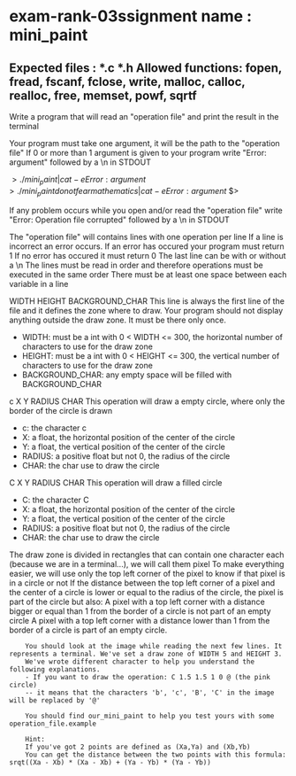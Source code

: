 # exam-rank-03ssignment name  : mini_paint
Expected files   : *.c *.h
Allowed functions: fopen, fread, fscanf, fclose, write, malloc, calloc, realloc, free, memset, powf, sqrtf
--------------------------------------------------------------------------------------

Write a program that will read an "operation file" and print the result in the terminal

Your program must take one argument, it will be the path to the "operation file"
If 0 or more than 1 argument is given to your program write "Error: argument" followed by a \n in STDOUT

$> ./mini_paint | cat -e
Error: argument$
$> ./mini_paint do not fear mathematics | cat -e
Error: argument$
$> 

If any problem occurs while you open and/or read the "operation file" write "Error: Operation file corrupted" followed by a \n in STDOUT

The "operation file" will contains lines with one operation per line
If a line is incorrect an error occurs.
If an error has occured your program must return 1
If no error has occured it must return 0
The last line can be with or without a \n
The lines must be read in order and therefore operations must be executed in the same order
There must be at least one space between each variable in a line

WIDTH HEIGHT BACKGROUND_CHAR
This line is always the first line of the file and it defines the zone where to draw. Your program should not display anything outside the draw zone. It must be there only once.
- WIDTH: must be a int with 0 < WIDTH <= 300, the horizontal number of characters to use for the draw zone
- HEIGHT: must be a int with 0 < HEIGHT <= 300, the vertical number of characters to use for the draw zone 
- BACKGROUND_CHAR: any empty space will be filled with BACKGROUND_CHAR

c X Y RADIUS CHAR
This operation will draw a empty circle, where only the border of the circle is drawn
- c: the character c
- X: a float, the horizontal position of the center of the circle
- Y: a float, the vertical position of the center of the circle
- RADIUS: a positive float but not 0, the radius of the circle
- CHAR: the char use to draw the circle

C X Y RADIUS  CHAR
This operation will draw a filled circle
- C: the character C
- X: a float, the horizontal position of the center of the circle
- Y: a float, the vertical position of the center of the circle
- RADIUS: a positive float but not 0, the radius of the circle
- CHAR: the char use to draw the circle


The draw zone is divided in rectangles that can contain one character each (because we are in a terminal...), we will call them pixel
To make everything easier, we will use only the top left corner of the pixel to know if that pixel is in a circle or not
If the distance between the top left corner of a pixel and the center of a circle is lower or equal to the radius of the circle, the pixel is part of the circle
but also:
	A pixel with a top left corner with a distance bigger or equal than 1 from the border of a circle is not part of an empty circle 
		A pixel with a top left corner with a distance lower than 1 from the border of a circle is part of an empty circle.

		You should look at the image while reading the next few lines. It represents a terminal. We've set a draw zone of WIDTH 5 and HEIGHT 3.
		We've wrote different character to help you understand the following explanations.
		- If you want to draw the operation: C 1.5 1.5 1 0 @ (the pink circle)
		-- it means that the characters 'b', 'c', 'B', 'C' in the image will be replaced by '@'

		You should find our_mini_paint to help you test yours with some operation_file.example

		Hint:
		If you've got 2 points are defined as (Xa,Ya) and (Xb,Yb)
		You can get the distance between the two points with this formula: srqt((Xa - Xb) * (Xa - Xb) + (Ya - Yb) * (Ya - Yb))

